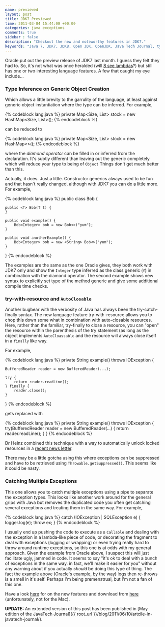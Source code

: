 ```yaml
---
name: previewed
layout: post
title: JDK7 Previewed
time: 2011-03-04 15:44:00 +00:00
categories: java exceptions
comments: true
sidebar : false
description: "Checkout the new and noteworthy features in JDK7."
keywords: "Java 7, JDK7, JDK8, Open JDK, OpenJDK, Java Tech Journal, type inference, diamond operator, try-with-resource, autoclosable, lambda, closure"
---
```


Oracle put out the preview release of JDK7 last month. I guess they felt they had to. So, it's not what was once heralded (will [8 see lambdas](http://openjdk.java.net/projects/lambda/)?) but still has one or two interesting language features. A few that caught my eye include...

### Type Inference on Generic Object Creation

  
Which allows a little brevity to the garrulity of the language, at least against generic object instantiation where the type can be inferred. For example,

{% codeblock lang:java %}
private Map<Size, List<Shoe>> stock = new HashMap<Size, List<Shoe>>();
{% endcodeblock %}

can be reduced to

{% codeblock lang:java %}
private Map<Size, List<Shoe>> stock = new HashMap<>();
{% endcodeblock %}

<!-- more -->

where the _diamond operator_ can be filled in or inferred from the declaration. It's subtly different than leaving out the generic completely which will reduce your type to being of `Object` Things don't get much better than this.

  
Actually, it does. Just a little. Constructor generics always used to be fun and that hasn't really changed, although with JDK7 you can do a little more. For example,

{% codeblock lang:java %}
public class Bob<Y> {

    public <T> Bob(T t) {
    }

    public void example() {
        Bob<Integer> bob = new Bob<>("yum");
    }

    public void anotherExample() {
        Bob<Integer> bob = new <String> Bob<>("yum");
    }
}
{% endcodeblock %}

      
    

The examples are the same as the one Oracle gives, they both work with JDK7 only and show the `Integer` type inferred as the class generic (`Y`) in combination with the diamond operator. The second example shows new syntax to explicitly set type of the method generic and give some additional compile time checks.

  

### try-with-resource and `AutoClosable`

  
Another bugbear with the verbosity of Java has always been the try-catch-finally syntax. The new language feature try-with-resource allows you to chop this down some what in combination with auto-closable resources. Here, rather than the familiar, try-finally to close a resource, you can "open" the resource within the parenthesis of the try statement (as long as the object implements `AutoCloassable` and the resource will always close itself in a `finally` like way.

  
For example,

{% codeblock lang:java %}
private String example() throws IOException {

    BufferedReader reader = new BufferedReader(...);

    try {
        return reader.readLine();
    } finally {
        reader.close();
    }
}
{% endcodeblock %}

      
gets replaced with

{% codeblock lang:java %}
private String example() throws IOException {
    try(BufferedReader reader = new BufferedReader(...) {
         return reader.readLine();
    }
}
{% endcodeblock %}

Dr Heinz combined this technique with a way to automatically unlock locked resources in a [recent news letter](http://www.javaspecialists.eu/archive/Issue190.html).

There may be a little gotcha using this where exceptions can be suppressed and have to be retrieved using `Throwable.getSuppressed()`. This seems like it could be nasty.

### Catching Multiple Exceptions

  
This one allows you to catch multiple exceptions using a pipe to separate the exception types. This looks like another work around for the general grips with Java but removes the duplicated code you often get catching several exceptions and treating them in the same way. For example,

{% codeblock lang:java %}
catch (IOException | SQLException e) {
    logger.log(e);
    throw ex;
}
{% endcodeblock %}

      
    

I usually end up pushing the code to execute as a `Callable` and dealing with the exception in a lambda-like piece of code, or decorating the fragment to deal with exceptions (logging or wrapping) or even trying really hard to throw around runtime exceptions, so this one is at odds with my general approach. Given the example from Oracle above, I suspect this will just facilitate ugly, jammed in code. It seems to say "it's ok to deal with a bunch of exceptions in the same way. in fact, we'll make it easier for you" without any warning about if you actually _should_ be doing this type of thing. The fact the example above (Oracle's example, by the way) logs then re-throws is a smell in it's self. Perhaps I'm being premenstrual, but I'm not a fan of this one.

Have a look [here](http://download.java.net/jdk7/docs/#NewFeature) for on the new features and download from [here](http://www.oracle.com/technetwork/java/javase/downloads/ea-jsp-142245.html) (unfortunately, not for the Mac).

  
**UPDATE:** An extended version of this post has been published in [May edition of the JavaTech Journal]({{ root_url }}/blog/2011/06/10/artcile-in-javatech-journal/).
  




